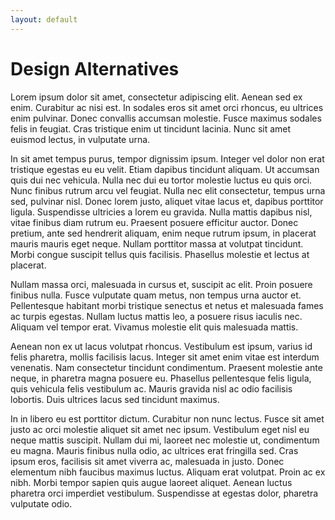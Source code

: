 ```yaml
---
layout: default
---
```


# Design Alternatives

Lorem ipsum dolor sit amet, consectetur adipiscing elit. Aenean sed ex enim. Curabitur ac nisi est. In sodales eros sit amet orci rhoncus, eu ultrices enim pulvinar. Donec convallis accumsan molestie. Fusce maximus sodales felis in feugiat. Cras tristique enim ut tincidunt lacinia. Nunc sit amet euismod lectus, in vulputate urna.

In sit amet tempus purus, tempor dignissim ipsum. Integer vel dolor non erat tristique egestas eu eu velit. Etiam dapibus tincidunt aliquam. Ut accumsan quis dui nec vehicula. Nulla nec dui eu tortor molestie luctus eu quis orci. Nunc finibus rutrum arcu vel feugiat. Nulla nec elit consectetur, tempus urna sed, pulvinar nisl. Donec lorem justo, aliquet vitae lacus et, dapibus porttitor ligula. Suspendisse ultricies a lorem eu gravida. Nulla mattis dapibus nisl, vitae finibus diam rutrum eu. Praesent posuere efficitur auctor. Donec pretium, ante sed hendrerit aliquam, enim neque rutrum ipsum, in placerat mauris mauris eget neque. Nullam porttitor massa at volutpat tincidunt. Morbi congue suscipit tellus quis facilisis. Phasellus molestie et lectus at placerat.

Nullam massa orci, malesuada in cursus et, suscipit ac elit. Proin posuere finibus nulla. Fusce vulputate quam metus, non tempus urna auctor et. Pellentesque habitant morbi tristique senectus et netus et malesuada fames ac turpis egestas. Nullam luctus mattis leo, a posuere risus iaculis nec. Aliquam vel tempor erat. Vivamus molestie elit quis malesuada mattis.

Aenean non ex ut lacus volutpat rhoncus. Vestibulum est ipsum, varius id felis pharetra, mollis facilisis lacus. Integer sit amet enim vitae est interdum venenatis. Nam consectetur tincidunt condimentum. Praesent molestie ante neque, in pharetra magna posuere eu. Phasellus pellentesque felis ligula, quis vehicula felis vestibulum ac. Mauris gravida nisl ac odio facilisis lobortis. Duis ultrices lacus sed tincidunt maximus.

In in libero eu est porttitor dictum. Curabitur non nunc lectus. Fusce sit amet justo ac orci molestie aliquet sit amet nec ipsum. Vestibulum eget nisl eu neque mattis suscipit. Nullam dui mi, laoreet nec molestie ut, condimentum eu magna. Mauris finibus nulla odio, ac ultrices erat fringilla sed. Cras ipsum eros, facilisis sit amet viverra ac, malesuada in justo. Donec elementum nibh faucibus maximus luctus. Aliquam erat volutpat. Proin ac ex nibh. Morbi tempor sapien quis augue laoreet aliquet. Aenean luctus pharetra orci imperdiet vestibulum. Suspendisse at egestas dolor, pharetra vulputate odio.

